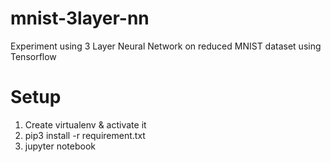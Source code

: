 # mnist-3layer-nn
Experiment using 3 Layer Neural Network on reduced MNIST dataset using Tensorflow

# Setup

1. Create virtualenv & activate it
2. pip3 install -r requirement.txt
3. jupyter notebook
